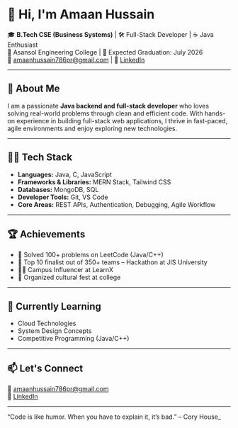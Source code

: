 # 👋 Hi, I'm Amaan Hussain

🎓 **B.Tech CSE (Business Systems)** | 🛠️ Full-Stack Developer | ☕ Java Enthusiast  
📍 Asansol Engineering College | 💼 Expected Graduation: July 2026  
📧 amaanhussain786pr@gmail.com | 🔗 [LinkedIn](https://www.linkedin.com/in/amaan-hussain-dev/)  

---

## 🚀 About Me

I am a passionate **Java backend and full-stack developer** who loves solving real-world problems through clean and efficient code. With hands-on experience in building full-stack web applications, I thrive in fast-paced, agile environments and enjoy exploring new technologies.

---

## 🧑‍💻 Tech Stack

- **Languages:** Java, C, JavaScript  
- **Frameworks & Libraries:** MERN Stack, Tailwind CSS  
- **Databases:** MongoDB, SQL  
- **Developer Tools:** Git, VS Code  
- **Core Areas:** REST APIs, Authentication, Debugging, Agile Workflow

---

## 🏆 Achievements

- 🎯 Solved 100+ problems on LeetCode (Java/C++)
- 🏁 Top 10 finalist out of 350+ teams – Hackathon at JIS University
- 👨‍🎓 Campus Influencer at LearnX
- 🎤 Organized cultural fest at college

---

## 📘 Currently Learning
- Cloud Technologies
- System Design Concepts
- Competitive Programming (Java/C++)

---

## 📫 Let's Connect
📧 amaanhussain786pr@gmail.com  
🔗 [LinkedIn](https://www.linkedin.com/in/amaan-hussain-dev/)

---

“Code is like humor. When you have to explain it, it’s bad.” – Cory House_
